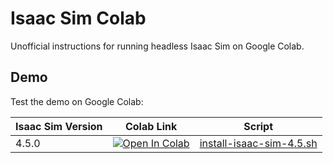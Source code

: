 # Isaac Sim Colab

Unofficial instructions for running headless Isaac Sim on Google Colab.

## Demo

Test the demo on Google Colab:

| Isaac Sim Version | Colab Link | Script |
| ----------------- | ----------- | ------ |
| 4.5.0 | [![Open In Colab](https://colab.research.google.com/assets/colab-badge.svg)](https://colab.research.google.com/github/j3soon/isaac-sim-colab/blob/main/notebooks/isaac-sim-4.5-colab.ipynb) | [install-isaac-sim-4.5.sh](https://raw.githubusercontent.com/j3soon/colab-python-version/refs/heads/main/scripts/install-isaac-sim-4.5.sh) |
